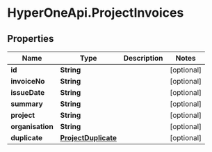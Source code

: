 # HyperOneApi.ProjectInvoices

## Properties

Name | Type | Description | Notes
------------ | ------------- | ------------- | -------------
**id** | **String** |  | [optional] 
**invoiceNo** | **String** |  | [optional] 
**issueDate** | **String** |  | [optional] 
**summary** | **String** |  | [optional] 
**project** | **String** |  | [optional] 
**organisation** | **String** |  | [optional] 
**duplicate** | [**ProjectDuplicate**](ProjectDuplicate.md) |  | [optional] 


